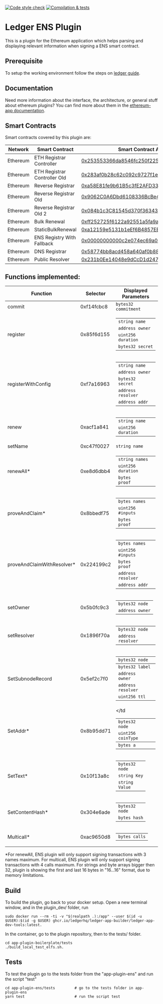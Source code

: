 [![Code style check](https://github.com/zondax/ledger-plugin-ens/actions/workflows/lint-workflow.yml/badge.svg)](https://github.com/zondax/ledger-plugin-ens/actions/workflows/lint-workflow.yml)
[![Compilation & tests](https://github.com/zondax/ledger-plugin-ens/actions/workflows/ci-workflow.yml/badge.svg)](https://github.com/zondax/ledger-plugin-ens/actions/workflows/ci-workflow.yml)

# Ledger ENS Plugin

This is a plugin for the Ethereum application which helps parsing and displaying relevant information when signing a ENS smart contract.

## Prerequisite

To setup the working environment follow the steps on [ledger guide](https://developers.ledger.com/docs/dapp/embedded-plugin/environment-setup/).

## Documentation

Need more information about the interface, the architecture, or general stuff about ethereum plugins? You can find more about them in the [ethereum-app documentation](https://github.com/LedgerHQ/app-ethereum/blob/master/doc/ethapp_plugins.adoc).

## Smart Contracts

Smart contracts covered by this plugin are:

|  Network | Smart Contract                 | Smart Contract Address |
| -------- | ------------------------------ | ---------------------- |
| Ethereum | ETH Registrar Controller       | [0x253553366da8546fc250f225fe3d25d0c782303b](https://etherscan.io/address/0x253553366da8546fc250f225fe3d25d0c782303b) |
| Ethereum | ETH Registrar Controller Old   | [0x283af0b28c62c092c9727f1ee09c02ca627eb7f5](https://etherscan.io/address/0x283af0b28c62c092c9727f1ee09c02ca627eb7f5) |
| Ethereum | Reverse Registrar              | [0xa58E81fe9b61B5c3fE2AFD33CF304c454AbFc7Cb](https://etherscan.io/address/0xa58E81fe9b61B5c3fE2AFD33CF304c454AbFc7Cb) |
| Ethereum | Reverse Registrar Old          | [0x9062C0A6Dbd6108336BcBe4593a3D1cE05512069](https://etherscan.io/address/0x9062C0A6Dbd6108336BcBe4593a3D1cE05512069) |
| Ethereum | Reverse Registrar Old 2        | [0x084b1c3C81545d370f3634392De611CaaBFf8148](https://etherscan.io/address/0x084b1c3C81545d370f3634392De611CaaBFf8148) |
| Ethereum | Bulk Renewal                   | [0xff252725f6122a92551a5fa9a6b6bf10eb0be035](https://etherscan.io/address/0xff252725f6122a92551a5fa9a6b6bf10eb0be035) |
| Ethereum | StaticBulkRenewal              | [0xa12159e5131b1eEf6B4857EEE3e1954744b5033A](https://etherscan.io/address/0xa12159e5131b1eEf6B4857EEE3e1954744b5033A) |
| Ethereum | ENS Registry With Fallback     | [0x00000000000c2e074ec69a0dfb2997ba6c7d2e1e](https://etherscan.io/address/0x00000000000c2e074ec69a0dfb2997ba6c7d2e1e) |
| Ethereum | DNS Registrar                  | [0x58774bb8acd458a640af0b88238369a167546ef2](https://etherscan.io/address/0x58774bb8acd458a640af0b88238369a167546ef2) |
| Ethereum | Public Resolver                | [0x231b0Ee14048e9dCcD1d247744d114a4EB5E8E63](https://etherscan.io/address/0x231b0Ee14048e9dCcD1d247744d114a4EB5E8E63) |

## Functions implemented:


|    Function               | Selector | Displayed Parameters   | 
| ---                       | ---      | ---                    |
|commit                     |0xf14fcbc8|<code>bytes32 commitment</code> |
|register                   |0x85f6d155| <table> <tbody> <tr><td><code>string name</code></td></tr> <tr><td><code>address owner</code></td></tr> <tr><td><code>uint256 duration</code></td></tr> <tr><td><code>bytes32 secret</code></td></tr> </tbody> </table>                               |
|registerWithConfig         |0xf7a16963|<table> <tbody> <tr><td><code>string name</code></td></tr> <tr><td><code>address owner</code></td></tr> <tr><td><code>bytes32 secret</code></td></tr>  <tr><td><code>address resolver</code></td></tr> <tr><td><code>address addr</code></td></tr></tbody> </table>|
|renew                      |0xacf1a841|<table> <tbody> <tr><td><code>string name</code></td></tr> <tr><td><code>uint256 duration</code></td></tr> </tbody> </table>|
|setName                    |0xc47f0027|<code>string name</code>|
|renewAll*                   |0xe8d6dbb4|<table> <tbody> <tr><td><code>string names</code></td></tr> <tr><td><code>uint256 duration</code></td></tr> <tr><td><code>bytes proof</code></td></tr> </tbody> </table> |
|proveAndClaim*              |0x8bbedf75|<table> <tbody> <tr><td><code>bytes names</code></td></tr>  <tr><td><code>uint256 #inputs</code></td></tr><tr><td><code>bytes proof</code></td></tr></tbody> </table>|
|proveAndClaimWithResolver*  |0x224199c2|<table> <tbody> <tr><td><code>bytes names</code></td></tr>  <tr><td><code>uint256 #inputs</code></td></tr><tr><td><code>bytes proof</code></td></tr><tr><td><code>address resolver</code></td></tr> <tr><td><code>address addr</code></td></tr> </tbody> </table>|
|setOwner                   |0x5b0fc9c3|<table> <tbody> <tr><td><code>bytes32 node</code></td></tr> <tr><td><code>address owner</code></td></tr> </tbody> </table>|
|setResolver                |0x1896f70a|<table> <tbody> <tr><td><code>bytes32 node</code></td></tr> <tr><td><code>address resolver</code></td></tr> </tbody> </table>||
|SetSubnodeRecord           |0x5ef2c7f0|<table> <tbody> <tr><td><code>bytes32 node</code></td></tr>  <tbody> <tr><td><code>bytes32 label</code></td></tr><tr><td><code>address owner</code></td></tr> <tr><td><code>address resolver</code></td></tr> <tr><td><code>uint256 ttl</code></td></tr></tbody> </table>||
|SetAddr*           |0x8b95dd71|<table> <tbody> <tr><td><code>bytes32 node</code></td></tr><tr><td><code>uint256 coinType</code></tbody> <tr><td><code>bytes a</td></tr></code></td</table>||
|SetText*           |0x10f13a8c|<table> <tbody> <tr><td><code>bytes32 node</code></td></tr><tr><td><code>string Key</code><tr><td><code>string Value</code></tbody> </table>||
|SetContentHash*           |0x304e6ade|<table> <tbody> <tr><td><code>bytes32 node</code></td></tr><tr><td><code>bytes hash</code></td></code></tbody> </table>||
|Multicall*           |0xac9650d8|<table> <tbody> <tr><td><code>bytes calls</code></td></tr></tbody> </table>|


*For renewAll, ENS plugin will only support signing transactions with 3 names maximum.
For multicall, ENS plugin will only support signing transactions with 4 calls maximum.
For strings and byte arrays bigger then 32, plugin is showing the first and last 16 bytes in "16...16" format, due to memory limitations.

## Build

To build the plugin, go back to your docker setup. Open a new terminal window, and in the plugin_dev/ folder, run
```shell
sudo docker run --rm -ti -v "$(realpath .):/app" --user $(id -u $USER):$(id -g $USER) ghcr.io/ledgerhq/ledger-app-builder/ledger-app-dev-tools:latest.
```

In the container, go to the plugin repository, then to the tests/ folder.
```shell
cd app-plugin-boilerplate/tests
./build_local_test_elfs.sh. 
```


## Tests

To test the plugin go to the tests folder from the "app-plugin-ens" and run the script "test"
```shell
cd app-plugin-ens/tests         # go to the tests folder in app-plugin-ens
yarn test                       # run the script test
```
